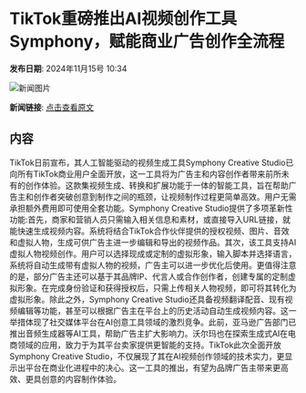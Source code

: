 # TikTok重磅推出AI视频创作工具Symphony，赋能商业广告创作全流程

**发布日期**: 2024年11月15号 10:34

![新闻图片](https://pic.chinaz.com/picmap/202012111130393770_0.jpg)

**新闻链接**: [点击查看原文](https://www.aibase.com/zh/news/13258)

## 内容

TikTok日前宣布，其人工智能驱动的视频生成工具Symphony Creative Studio已向所有TikTok商业用户全面开放，这一工具将为广告主和内容创作者带来前所未有的创作体验。这款集视频生成、转换和扩展功能于一体的智能工具，旨在帮助广告主和创作者突破创意到制作之间的瓶颈，让视频制作过程更简单高效。用户无需承担额外费用即可使用全套功能。Symphony Creative Studio提供了多项革新性功能:首先，商家和营销人员只需输入相关信息和素材，或直接导入URL链接，就能快速生成视频内容。系统将结合TikTok合作伙伴提供的授权视频、图片、音效和虚拟人物，生成可供广告主进一步编辑和导出的视频作品。其次，该工具支持AI虚拟人物视频创作。用户可以选择现成或定制的虚拟形象，输入脚本并选择语言，系统将自动生成带有虚拟人物的视频，广告主可以进一步优化后使用。更值得注意的是，部分广告主还可以基于其品牌IP、代言人或合作创作者，创建专属的定制虚拟形象。在完成身份验证和获得授权后，只需上传相关人物视频，即可将其转化为虚拟形象。除此之外，Symphony Creative Studio还具备视频翻译配音、现有视频编辑等功能，甚至可以根据广告主在平台上的历史活动自动生成视频内容。这一举措体现了社交媒体平台在AI创意工具领域的激烈竞争。此前，亚马逊广告部门已推出音频生成器等AI工具，帮助广告主扩大影响力。沃尔玛也在探索生成式AI在电商领域的应用，致力于为其平台卖家提供更智能的支持。TikTok此次全面开放Symphony Creative Studio，不仅展现了其在AI视频创作领域的技术实力，更显示出平台在商业化进程中的决心。这一工具的推出，有望为品牌广告主带来更高效、更具创意的内容制作体验。
